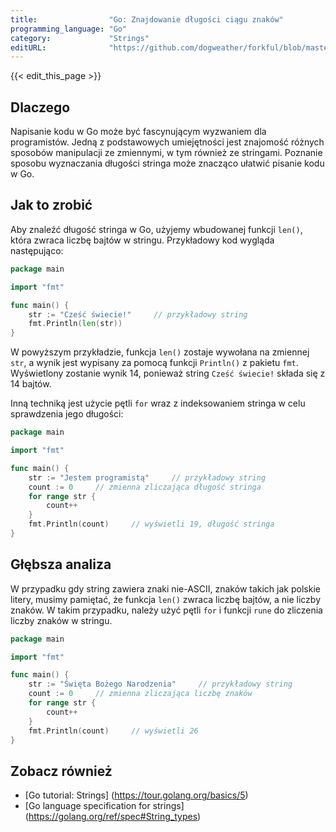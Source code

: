 ```yaml
---
title:                "Go: Znajdowanie długości ciągu znaków"
programming_language: "Go"
category:             "Strings"
editURL:              "https://github.com/dogweather/forkful/blob/master/content/pl/go/finding-the-length-of-a-string.md"
---
```


{{< edit_this_page >}}

## Dlaczego

Napisanie kodu w Go może być fascynującym wyzwaniem dla programistów. Jedną z podstawowych umiejętności jest znajomość różnych sposobów manipulacji ze zmiennymi, w tym również ze stringami. Poznanie sposobu wyznaczania długości stringa może znacząco ułatwić pisanie kodu w Go. 

## Jak to zrobić

Aby znaleźć długość stringa w Go, użyjemy wbudowanej funkcji `len()`, która zwraca liczbę bajtów w stringu. Przykładowy kod wygląda następująco:

```Go
package main

import "fmt"

func main() {
    str := "Cześć świecie!"     // przykładowy string
    fmt.Println(len(str))
}
```

W powyższym przykładzie, funkcja `len()` zostaje wywołana na zmiennej `str`, a wynik jest wypisany za pomocą funkcji `Println()` z pakietu `fmt`. Wyświetlony zostanie wynik 14, ponieważ string `Cześć świecie!` składa się z 14 bajtów. 

Inną techniką jest użycie pętli `for` wraz z indeksowaniem stringa w celu sprawdzenia jego długości:

````Go
package main

import "fmt"

func main() {
    str := "Jestem programistą"     // przykładowy string
    count := 0     // zmienna zliczająca długość stringa
    for range str {
    	count++
    }
    fmt.Println(count)     // wyświetli 19, długość stringa
}
````

## Głębsza analiza

W przypadku gdy string zawiera znaki nie-ASCII, znaków takich jak polskie litery, musimy pamiętać, że funkcja `len()` zwraca liczbę bajtów, a nie liczby znaków. W takim przypadku, należy użyć pętli `for` i funkcji `rune` do zliczenia liczby znaków w stringu.

````Go
package main

import "fmt"

func main() {
    str := "Święta Bożego Narodzenia"     // przykładowy string
    count := 0     // zmienna zliczająca liczbę znaków
    for range str {
        count++
    }
    fmt.Println(count)     // wyświetli 26
}
````

## Zobacz również

- [Go tutorial: Strings] (https://tour.golang.org/basics/5)
- [Go language specification for strings] (https://golang.org/ref/spec#String_types)